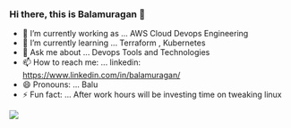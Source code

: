 ### Hi there, this is Balamuragan 👋
- 🔭 I’m currently working as ... AWS Cloud Devops Engineering
- 🌱 I’m currently learning ... Terraform , Kubernetes
- 💬 Ask me about ... Devops Tools and Technologies
- 📫 How to reach me: ... linkedin: https://www.linkedin.com/in/balamuragan/
- 😄 Pronouns: ... Balu
- ⚡ Fun fact: ... After work hours will be investing time on tweaking linux

<img src = "https://github-readme-stats.vercel.app/api?username=BalaMuragan92&&show_icons=true&title_color=ffffff&icon_color=bb2acf&text_color=daf7dc&bg_color=151515" />
